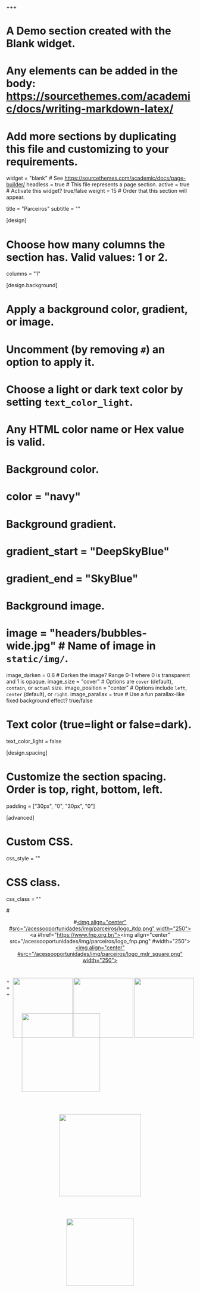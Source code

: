 +++
# A Demo section created with the Blank widget.
# Any elements can be added in the body: https://sourcethemes.com/academic/docs/writing-markdown-latex/
# Add more sections by duplicating this file and customizing to your requirements.

widget = "blank"  # See https://sourcethemes.com/academic/docs/page-builder/
headless = true  # This file represents a page section.
active = true  # Activate this widget? true/false
weight = 15  # Order that this section will appear.

title = "Parceiros"
subtitle = ""

[design]
# Choose how many columns the section has. Valid values: 1 or 2.
columns = "1"

[design.background]
# Apply a background color, gradient, or image.
#   Uncomment (by removing `#`) an option to apply it.
#   Choose a light or dark text color by setting `text_color_light`.
#   Any HTML color name or Hex value is valid.

# Background color.
# color = "navy"

# Background gradient.
# gradient_start = "DeepSkyBlue"
# gradient_end = "SkyBlue"

# Background image.
# image = "headers/bubbles-wide.jpg"  # Name of image in `static/img/`.
image_darken = 0.6  # Darken the image? Range 0-1 where 0 is transparent and 1 is opaque.
image_size = "cover"  #  Options are `cover` (default), `contain`, or `actual` size.
image_position = "center"  # Options include `left`, `center` (default), or `right`.
image_parallax = true  # Use a fun parallax-like fixed background effect? true/false

# Text color (true=light or false=dark).
text_color_light = false

[design.spacing]
# Customize the section spacing. Order is top, right, bottom, left.
padding = ["30px", "0", "30px", "0"]

[advanced]
# Custom CSS.
css_style = ""

# CSS class.
css_class = ""

#<p align="center">
#<a href="https://itdpbrasil.org/"><img align="center" #src="/acessooportunidades/img/parceiros/logo_itdp.png" width="250"></a><a #href="https://www.fnp.org.br/"><img align="center" src="/acessooportunidades/img/parceiros/logo_fnp.png" #width="250"></a> <a href="https://www.mdr.gov.br/"><img align="center" #src="/acessooportunidades/img/parceiros/logo_mdr_square.png" width="250"></a>
# </p>

# <img align="right" src="/acessooportunidades/img/parceiros/logo_itdp.png" width="160"> <img align="right" src="/acessooportunidades/img/parceiros/logo_fnp.png" width="160"> <img align="right" src="/acessooportunidades/img/parceiros/logo_mdr_square.png" width="160">
+++

<div class="container-fluid">
<div class = "row justify-content-center">
  

<div class="col-12 col-sm-6 col-lg-4" style = "align-self: center; justify-self: center; padding: 30px 20px;">
  <div class="image-container" style = "display: flex; justify-content: center;">
<a href="https://itdpbrasil.org/"><img align="middle" src="/acessooportunidades/img/parceiros/logo_itdp.png" width="210"></a>
</div>
</div>
<div class="col-12 col-sm-6 col-lg-4" style = "align-self: center; justify-self: center; padding: 30px 20px;">
  <div class="image-container" style = "display: flex; justify-content: center;">
<a href="https://www.fnp.org.br/"><img align="middle" src="/acessooportunidades/img/parceiros/logo_fnp.png" width="220"></a> 
</div>
</div>
<div class="col-12 col-sm-12 col-lg-4" style = "align-self: center; justify-self: center; padding: 30px 20px;">
  <div class="image-container" style = "display: flex; justify-content: center;">
<a href="https://www.mdr.gov.br/"><img align="middle" src="/acessooportunidades/img/parceiros/logo_mdr_square.png" width="180"></a>
</div>
</div>

</div>
</div>


